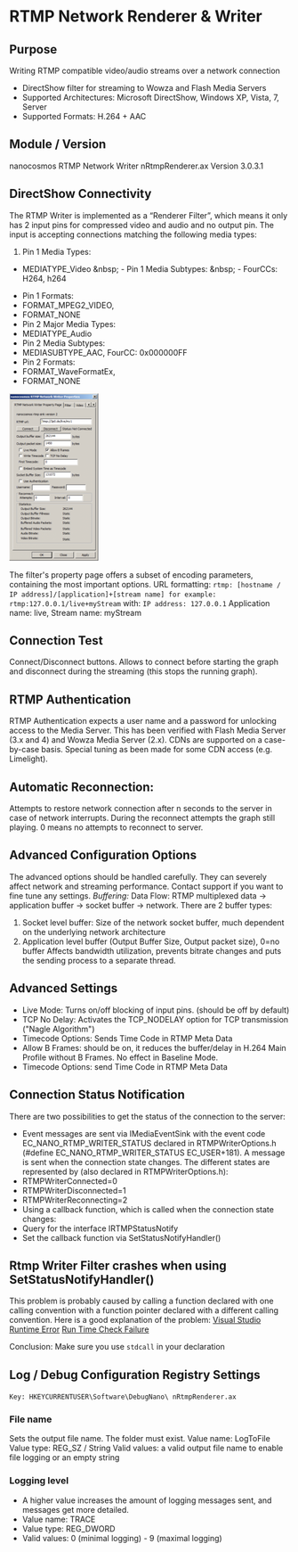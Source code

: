 # RTMP Network Renderer &amp; Writer
## Purpose
Writing RTMP compatible video/audio streams over a network connection
- DirectShow filter for streaming to Wowza and Flash Media Servers
- Supported Architectures: Microsoft DirectShow, Windows XP, Vista, 7, Server
- Supported Formats: H.264 + AAC

## Module / Version
nanocosmos RTMP Network Writer
nRtmpRenderer.ax Version 3.0.3.1

## DirectShow Connectivity
The RTMP Writer is implemented as a “Renderer Filter”, which means it only has 2 input pins for compressed video and audio and no output pin.
The input is accepting connections matching the following media types:

1. Pin 1 Media Types:
- MEDIATYPE_Video
&amp;nbsp; - Pin 1 Media Subtypes:
&amp;nbsp; - FourCCs: H264, h264
* Pin 1 Formats:
* FORMAT_MPEG2_VIDEO,
* FORMAT_NONE
* Pin 2 Major Media Types:
* MEDIATYPE_Audio
* Pin 2 Media Subtypes:
* MEDIASUBTYPE_AAC, FourCC: 0x000000FF
* Pin 2 Formats:
* FORMAT_WaveFormatEx,
* FORMAT_NONE

<img class="alignnone size-medium wp-image-833" src="img/windows_networkwriter_properties.png" alt="rtmp_writer_prop" width="160" height="300" />

The filter's property page offers a subset of encoding parameters, containing the most important options.
URL formatting:
`rtmp: [hostname / IP address]/[application]+[stream name] for example:`
`rtmp:127.0.0.1/live+myStream`
with:
`IP address: 127.0.0.1`
Application name: live, Stream name: myStream

## Connection Test
Connect/Disconnect buttons. Allows to connect before starting the graph and disconnect during the streaming (this stops the running graph).

## RTMP Authentication
RTMP Authentication expects a user name and a password for unlocking access to the Media Server. This has been verified with Flash Media Server (3.x and 4) and Wowza Media Server (2.x). CDNs are supported on a case-by-case basis. Special tuning as been made for some CDN access (e.g. Limelight).

## Automatic Reconnection:
Attempts to restore network connection after n seconds to the server in case of network interrupts. During the reconnect attempts the graph still playing. 0 means no attempts to reconnect to server.

## Advanced Configuration Options
The advanced options should be handled carefully. They can severely affect network and streaming performance. Contact support if you want to fine tune any settings.
*Buffering:*
Data Flow: RTMP multiplexed data → application buffer → socket buffer → network.
There are 2 buffer types:
1. Socket level buffer: Size of the network socket buffer, much dependent on the underlying network architecture
2. Application level buffer (Output Buffer Size, Output packet size), 0=no buffer Affects bandwidth utilization, prevents bitrate changes and puts the sending process to a separate thread.

## Advanced Settings
- Live Mode: Turns on/off blocking of input pins. (should be off by default)
- TCP No Delay: Activates the TCP_NODELAY option for TCP transmission ("Nagle Algorithm")
- Timecode Options: Sends Time Code in RTMP Meta Data
- Allow B Frames: should be on, it reduces the buffer/delay in H.264 Main Profile without B Frames. No effect in Baseline Mode.
- Timecode Options: send Time Code in RTMP Meta Data

## Connection Status Notification

There are two possibilities to get the status of the connection to the server:
- Event messages are sent via IMediaEventSink with the event code EC_NANO_RTMP_WRITER_STATUS declared in RTMPWriterOptions.h (#define EC_NANO_RTMP_WRITER_STATUS EC_USER+181). A message is sent when the connection state changes. The different states are represented by (also declared in RTMPWriterOptions.h):
- RTMPWriterConnected=0
- RTMPWriterDisconnected=1
- RTMPWriterReconnecting=2
- Using a callback function, which is called when the connection state changes:
- Query for the interface IRTMPStatusNotify
- Set the callback function via SetStatusNotifyHandler()

## Rtmp Writer Filter crashes when using SetStatusNotifyHandler()

This problem is probably caused by calling a function declared with one calling convention with a function pointer declared with a different calling convention. Here is a good explanation of the problem:
[Visual Studio Runtime Error][55129935]
[Run Time Check Failure][7436dd8a]



Conclusion: Make sure you use `stdcall` in your declaration

## Log / Debug Configuration Registry Settings
`Key: HKEYCURRENTUSER\Software\DebugNano\ nRtmpRenderer.ax`
### File name
Sets the output file name. The folder must exist.
Value name: LogToFile
Value type: REG_SZ / String
Valid values: a valid output file name to enable file logging or an empty string

### Logging level
- A higher value increases the amount of logging messages sent, and messages get more detailed.
- Value name: TRACE
- Value type: REG_DWORD
- Valid values: 0 (minimal logging) - 9 (maximal logging)


[55129935]: http://stackoverflow.com/questions/301655/c-visual-studio-runtime-error "http://stackoverflow.com/questions/301655/c-visual-studio-runtime-error"
[7436dd8a]: http://stackoverflow.com/questions/10079625/c-run-time-check-failure-0-the-value-of-esp-was-not-properly-saved-across-a "http://stackoverflow.com/questions/10079625/c-run-time-check-failure-0-the-value-of-esp-was-not-properly-saved-across-a"
